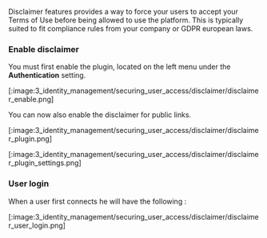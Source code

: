 Disclaimer features provides a way to force your users to accept your Terms of Use before being allowed to use the platform.
This is typically suited to fit compliance rules from your company or GDPR european laws.

### Enable disclaimer

You must first enable the plugin, located on the left menu under the **Authentication** setting.

[:image:3_identity_management/securing_user_access/disclaimer/disclaimer_enable.png]

You can now also enable the disclaimer for public links.

[:image:3_identity_management/securing_user_access/disclaimer/disclaimer_plugin.png]

[:image:3_identity_management/securing_user_access/disclaimer/disclaimer_plugin_settings.png]

### User login

When a user first connects he will have the following :

[:image:3_identity_management/securing_user_access/disclaimer/disclaimer_user_login.png]
